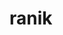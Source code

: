 <!DOCTYPE html>
<html>
<head>
    <title>ranik</title>
</head>
<body>
    <h1>ranik</h1>
</body>
</html>
